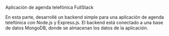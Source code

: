 Aplicación de agenda telefónica FullStack

En esta parte, desarrollé un backend simple para una aplicación de agenda telefónica con Node.js y Express.js. El backend está conectado a una base de datos MongoDB, donde se almacenan los datos de la aplicación.